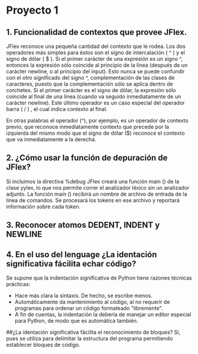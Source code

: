 # Proyecto 1

## 1. Funcionalidad de contextos que provee JFlex. 

JFlex reconoce una pequeña cantidad del contexto que le rodea. Los dos operadores más simples para éstos son el signo de intercalación ( ^ ) y el signo de dólar ( $ ). Si el primer carácter de una expresión es un signo ^, entonces la expresión sólo coincide al principio de la línea (después de un carácter newline, o al principio del input). Esto nunca se puede confundir con el otro significado del signo ^, complementación de las clases de caracteres, puesto que la complementación sólo se aplica dentro de corchetes. Si el primer carácter es el signo de dólar, la expresión sólo coincide al final de una línea (cuando va seguido inmediatamente de un carácter newline). Este último operador es un caso especial del operador barra ( / ) , el cual indica contexto al final. 


 En otras palabras el operador (^), por ejemplo, es un operador de contexto previo, que reconoce inmediatamente contexto que precede por la izquierda del mismo modo que el signo de dólar ($) reconoce el contexto que va inmediatamente a la derecha.
 
## 2. ¿Cómo usar la función de depuración de JFlex?
 
 Si incluimos la directiva %debug JFlex creará una función main () de la clase yylex, lo que nos permite correr el analizador léxico sin un analizador adjunto. La función main () recibirá un nombre de archivo de entrada de la línea de comandos. Se procesará los tokens en ese archivo y reportará información sobre cada token.
 
## 3. Reconocer atomos DEDENT, INDENT y NEWLINE
 
## 4. En el uso del lenguage ¿La identación significativa fácilita echar código?
 
 Se supone que la indentación significativa de Python tiene razones técnicas prácticas:
 * Hace más clara la sintaxis. De hecho, se escribe menos.
 * Automáticamente da mantenimiento al código, al no requerir de programas para ordenar un código formateado "libremente".
 * A fin de cuentas, la indentación la debería de manejar un editor especial para Python, de modo que es automática también.

##¿La identación significativa fácilita el reconocimiento de bloques?
Sí, pues se utiliza para delimitar la estructura del programa permitiendo establecer bloques de código.
